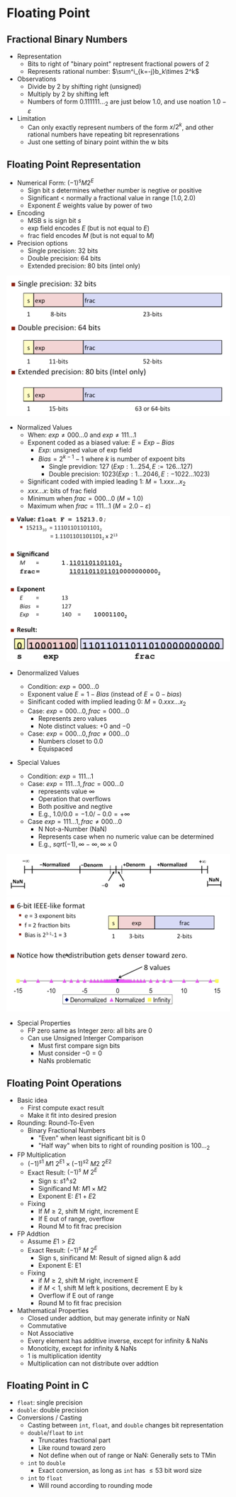 # Floating Point
## Fractional Binary Numbers
* Representation
    * Bits to right of "binary point" reptresent fractional powers of 2
    * Represents rational number: $\sum^i_{k=-j}b_k\times 2^k$
* Observations
    * Divide by 2 by shifting right (unsigned)
    * Multiply by 2 by shifting left
    * Numbers of form $0.111111..._2$ are just below $1.0$, and use noation $1.0 - \varepsilon$
* Limitation
    * Can only exactly represent numbers of the form $x/2^k$, and other rational numbers have repeating bit represenrations
    * Just one setting of binary point within the w bits


## Floating Point Representation
* Numerical Form: $(-1)^sM2^E$
    * Sign bit $s$ determines whether number is negtive or positive
    * Significant $<$ normally a fractional value in range $[1.0,2.0)$
    * Exponent $E$ weights value by power of two
* Encoding
    * MSB s is sign bit $s$
    * exp field encodes $E$ (but is not equal to $E$)
    * frac field encodes $M$ (but is not equal to $M$)
* Precision options
    * Single precision: 32 bits
    * Double precision: 64 bits
    * Extended precision: 80 bits (intel only)
<div align="center"><img src="img/img1.png" alt="Image" style="zoom:60%;" /></div>

* Normalized Values
    * When: $exp \ne 000...0$ and $exp \ne 111...1$
    * Exponent coded as a biased value: $E = Exp - Bias$
        * $Exp$: unsigned value of exp field
        * $Bias = 2^{k-1}-1$ where $k$ is number of expoent bits
            * Single previdion: 127 ($Exp:1...254,E:=126...127$)
            * Double precision: 1023($Exp:1...2046,E:-1022...1023)$
    * Significant coded with impied leading 1: $M=1.xxx...x_2$
    * $xxx...x$: bits of frac field
    * Minimum when $frac=000...0$ ($M=1.0$)
    * Maximum when $frac=111...1$ ($M=2.0-\varepsilon$)
<div align="center"><img src="img/img2.png" alt="Image" style="zoom:60%;" /></div>

* Denormalized Values
    * Condition: $exp=000...0$
    * Exponent value $E = 1 - Bias$ (instead of $E=0-bias$)
    * Sinificant coded with implied leading 0: $M=0.xxx...x_2$
    * Case: $exp = 000...0,frac=000...0$
        * Represents zero values
        * Note distinct values: $+0$ and $-0$
    * Case: $exp = 000...0,frac \ne 000...0$
        * Numbers closet to $0.0$
        * Equispaced

* Special Values
    * Condition: $exp=111...1$
    * Case: $exp=111...1,frac=000...0$
        * represents value $\infty$
        * Operation that overflows
        * Both positive and negtive
        * E.g., $1.0/0.0 = -1.0/-0.0 = +\infty$
    * Case $exp=111...1,frac\ne 000...0$
        * N Not-a-Number (NaN)
        * Represents case when no numeric value can be determined
        * E.g., $sqrt(-1), \infty - \infty, \infty \times 0$
<div align="center"><img src="img/img3.png" alt="Image" style="zoom:60%;" /></div>


<div align="center"><img src="img/img44.png" alt="Image" style="zoom:60%;" /></div>

* Special Properties
    * FP zero same as Integer zero: all bits are 0
    * Can use Unsigned Interger Comparison
        * Must first compare sign bits
        * Must consider $-0=0$
        * NaNs problematic


## Floating Point Operations
* Basic idea
    * First compute exact result
    * Make it fit into desired presion
* Rounding: Round-To-Even
    * Binary Fractional Numbers
      * "Even" when least significant bit is 0
      * "Half way" when bits to right of rounding position is $100..._2$
* FP Multiplication
    * $(-1)^{s1}\ M1\ 2^{E1}\times(-1)^{s2}\ M2\ 2^{E2}$
    * Exact Result: $(-1)^s\ M\ 2^E$
        * Sign s: $s1^{\wedge} s2$
        * Significand M: $M1 \times M2$
        * Exponent E: $E1+ E2$
    * Fixing
        * If $M \geq 2$, shift M right, increment E
        * If E out of range, overflow
        * Round M to fit frac precision
* FP Addtion
    * Assume $E1 \gt E2$
    * Exact Result: $(-1)^s\ M\ 2^E$
        * Sign s, sinificand M: Result of signed align & add
        * Exponent E: E1
    * Fixing
        * if $M \ge 2$, shift M right, increment E
        * if $M \lt 1$, shift M left k positions, decrement E by k
        * Overflow if E out of range
        * Round M to fit frac precision
* Mathematical Properties
    * Closed under addtion, but may generate infinity or NaN
    * Commutative
    * Not Associative
    * Every element has additive inverse, except for infinity & NaNs
    * Monoticity, except for infinity & NaNs
    * 1 is multiplication identity
    * Multiplication can not distribute over addtion


## Floating Point in C
* `float`: single precision
* `double`: double precision
* Conversions / Casting
    * Casting between `int`, `float`, and `double` changes bit representation
    * `double`/`float` to `int`
        * Truncates fractional part
        * Like round toward zero
        * Not define when out of range or NaN: Generally sets to TMin
    * `int` to `double`
        * Exact conversion, as long as `int` has $\leq 53$ bit word size
    * `int` to `float`
        * Will round according to rounding mode

